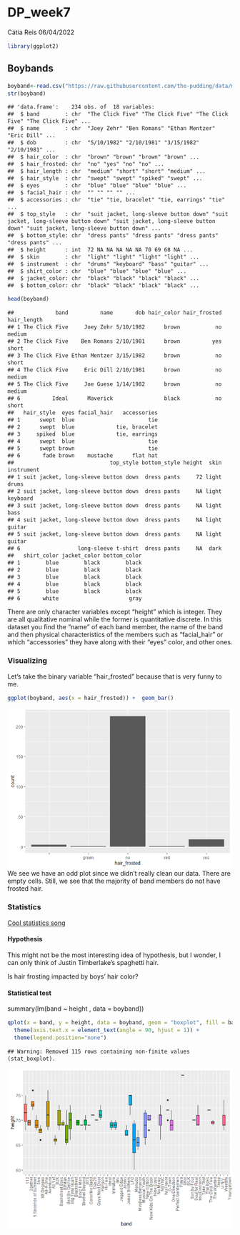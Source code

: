 DP_week7
================
Cátia Reis
06/04/2022

``` r
library(ggplot2)
```

## Boybands

``` r
boyband<-read.csv("https://raw.githubusercontent.com/the-pudding/data/master/boybands/boys.csv")
str(boyband)
```

    ## 'data.frame':    234 obs. of  18 variables:
    ##  $ band        : chr  "The Click Five" "The Click Five" "The Click Five" "The Click Five" ...
    ##  $ name        : chr  "Joey Zehr" "Ben Romans" "Ethan Mentzer" "Eric Dill" ...
    ##  $ dob         : chr  "5/10/1982" "2/10/1981" "3/15/1982" "2/10/1981" ...
    ##  $ hair_color  : chr  "brown" "brown" "brown" "brown" ...
    ##  $ hair_frosted: chr  "no" "yes" "no" "no" ...
    ##  $ hair_length : chr  "medium" "short" "short" "medium" ...
    ##  $ hair_style  : chr  "swept" "swept" "spiked" "swept" ...
    ##  $ eyes        : chr  "blue" "blue" "blue" "blue" ...
    ##  $ facial_hair : chr  "" "" "" "" ...
    ##  $ accessories : chr  "tie" "tie, bracelet" "tie, earrings" "tie" ...
    ##  $ top_style   : chr  "suit jacket, long-sleeve button down" "suit jacket, long-sleeve button down" "suit jacket, long-sleeve button down" "suit jacket, long-sleeve button down" ...
    ##  $ bottom_style: chr  "dress pants" "dress pants" "dress pants" "dress pants" ...
    ##  $ height      : int  72 NA NA NA NA NA 70 69 68 NA ...
    ##  $ skin        : chr  "light" "light" "light" "light" ...
    ##  $ instrument  : chr  "drums" "keyboard" "bass" "guitar" ...
    ##  $ shirt_color : chr  "blue" "blue" "blue" "blue" ...
    ##  $ jacket_color: chr  "black" "black" "black" "black" ...
    ##  $ bottom_color: chr  "black" "black" "black" "black" ...

``` r
head(boyband)
```

    ##             band          name       dob hair_color hair_frosted hair_length
    ## 1 The Click Five     Joey Zehr 5/10/1982      brown           no      medium
    ## 2 The Click Five    Ben Romans 2/10/1981      brown          yes       short
    ## 3 The Click Five Ethan Mentzer 3/15/1982      brown           no       short
    ## 4 The Click Five     Eric Dill 2/10/1981      brown           no      medium
    ## 5 The Click Five     Joe Guese 1/14/1982      brown           no      medium
    ## 6          Ideal      Maverick                black           no       short
    ##   hair_style  eyes facial_hair   accessories
    ## 1      swept  blue                       tie
    ## 2      swept  blue             tie, bracelet
    ## 3     spiked  blue             tie, earrings
    ## 4      swept  blue                       tie
    ## 5      swept brown                       tie
    ## 6       fade brown    mustache      flat hat
    ##                              top_style bottom_style height  skin instrument
    ## 1 suit jacket, long-sleeve button down  dress pants     72 light      drums
    ## 2 suit jacket, long-sleeve button down  dress pants     NA light   keyboard
    ## 3 suit jacket, long-sleeve button down  dress pants     NA light       bass
    ## 4 suit jacket, long-sleeve button down  dress pants     NA light     guitar
    ## 5 suit jacket, long-sleeve button down  dress pants     NA light     guitar
    ## 6                  long-sleeve t-shirt  dress pants     NA  dark           
    ##   shirt_color jacket_color bottom_color
    ## 1        blue        black        black
    ## 2        blue        black        black
    ## 3        blue        black        black
    ## 4        blue        black        black
    ## 5        blue        black        black
    ## 6       white                      gray

There are only character variables except “height” which is integer.
They are all qualitative nominal while the former is quantitative
discrete. In this dataset you find the “name” of each band member, the
name of the band and then physical characteristics of the members such
as “facial_hair” or which “accessories” they have along with their
“eyes” color, and other ones.

### Visualizing

Let’s take the binary variable “hair_frosted” because that is very funny
to me.

``` r
ggplot(boyband, aes(x = hair_frosted)) +  geom_bar()
```

![](DP_week7_files/figure-gfm/unnamed-chunk-3-1.png)<!-- --> We see we
have an odd plot since we didn’t really clean our data. There are empty
cells. Still, we see that the majority of band members do not have
frosted hair.

### Statistics

[Cool statistics song](https://youtu.be/BvWefB4NGGI?t=22)

#### Hypothesis

This might not be the most interesting idea of hypothesis, but I wonder,
I can only think of Justin Timberlake’s spaghetti hair.

Is hair frosting impacted by boys’ hair color?

#### Statistical test

summary(lm(band \~ height , data = boyband))

``` r
qplot(x = band, y = height, data = boyband, geom = "boxplot", fill = band) + 
  theme(axis.text.x = element_text(angle = 90, hjust = 1)) + 
  theme(legend.position="none")
```

    ## Warning: Removed 115 rows containing non-finite values (stat_boxplot).

![](DP_week7_files/figure-gfm/unnamed-chunk-4-1.png)<!-- -->
